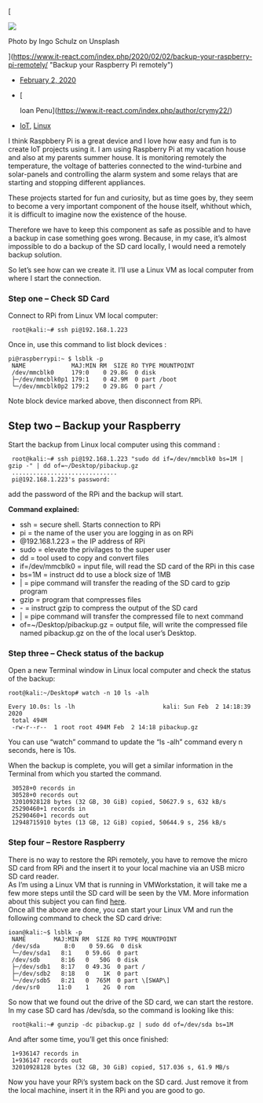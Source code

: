 [

![](https://www.it-react.com/wp-content/uploads/2020/02/ingo-schulz-mwWZTLr9Tcg-unsplash-e1580675497622.jpg)

Photo by Ingo Schulz on Unsplash



](https://www.it-react.com/index.php/2020/02/02/backup-your-raspberry-pi-remotely/ "Backup your Raspberry Pi remotely")

*   [February 2, 2020](https://www.it-react.com/index.php/2020/02/02/)
*   [
    
    Ioan Penu](https://www.it-react.com/index.php/author/crymy22/)
*   [IoT](https://www.it-react.com/index.php/category/iot/), [Linux](https://www.it-react.com/index.php/category/linux/)

I think Raspbbery Pi is a great device and I love how easy and fun is to create IoT projects using it. I am using Raspberry Pi at my vacation house and also at my parents summer house. It is monitoring remotely the temperature, the voltage of batteries connected to the wind-turbine and solar-panels and controlling the alarm system and some relays that are starting and stopping different appliances.

These projects started for fun and curiosity, but as time goes by, they seem to become a very important component of the house itself, whithout which, it is difficult to imagine now the existence of the house.

Therefore we have to keep this component as safe as possible and to have a backup in case something goes wrong. Because, in my case, it’s almost impossible to do a backup of the SD card locally, I would need a remotely backup solution.  
  
So let’s see how can we create it. I’ll use a Linux VM as local computer from where I start the connection.

### **Step one – Check SD Card**

Connect to RPi from Linux VM local computer:
```
 root@kali:~# ssh pi@192.168.1.223  
```
Once in, use this command to list block devices :
```
pi@raspberrypi:~ $ lsblk -p
 NAME             MAJ:MIN RM  SIZE RO TYPE MOUNTPOINT
 /dev/mmcblk0     179:0    0 29.8G  0 disk
 ├─/dev/mmcblk0p1 179:1    0 42.9M  0 part /boot
 └─/dev/mmcblk0p2 179:2    0 29.8G  0 part /
```
Note block device marked above, then disconnect from RPi.

**Step two – Backup your Raspberry**
------------------------------------

Start the backup from Linux local computer using this command :
```
 root@kali:~# ssh pi@192.168.1.223 "sudo dd if=/dev/mmcblk0 bs=1M | gzip -" | dd of=~/Desktop/pibackup.gz
 ..............................
 pi@192.168.1.223's password: 
```
add the password of the RPi and the backup will start.

**Command explained:**

*   ssh = secure shell. Starts connection to RPi
*   pi = the name of the user you are logging in as on RPi
*   @192.168.1.223 = the IP address of RPi
*   sudo = elevate the privilages to the super user
*   dd = tool used to copy and convert files
*   if=/dev/mmcblk0 = input file, will read the SD card of the RPi in this case
*   bs=1M = instruct dd to use a block size of 1MB
*   | = pipe command will transfer the reading of the SD card to gzip program
*   gzip = program that compresses files
*   \- = instruct gzip to compress the output of the SD card
*   | = pipe command will transfer the compressed file to next command
*   of=~/Desktop/pibackup.gz = output file, will write the compressed file named pibackup.gz on the of the local user’s Desktop.

### **Step three – Check status of the backup**

Open a new Terminal window in Linux local computer and check the status of the backup:
```
root@kali:~/Desktop# watch -n 10 ls -alh

Every 10.0s: ls -lh                         kali: Sun Feb  2 14:18:39 2020
 total 494M
 -rw-r--r--  1 root root 494M Feb  2 14:18 pibackup.gz
```
You can use “watch” command to update the “ls -alh” command every n seconds, here is 10s.

When the backup is complete, you will get a similar information in the Terminal from which you started the command.
```
 30528+0 records in                                                                                                                                                                                                
 30528+0 records out                                                                                                                                                                                               
 32010928128 bytes (32 GB, 30 GiB) copied, 50627.9 s, 632 kB/s                                                                                                                                                     
 25290460+1 records in                                                                                                                                                                                             
 25290460+1 records out                                                                                                                                                                                            
 12948715910 bytes (13 GB, 12 GiB) copied, 50644.9 s, 256 kB/s   
```
### **Step four – Restore Raspberry**

There is no way to restore the RPi remotely, you have to remove the micro SD card from RPi and the insert it to your local machine via an USB micro SD card reader.  
As I’m using a Linux VM that is running in VMWorkstation, it will take me a few more steps until the SD card will be seen by the VM. More information about this subject you can find [here](https://www.it-react.com/index.php/2020/02/03/add-sd-card-in-vmworkstation/).  
Once all the above are done, you can start your Linux VM and run the following command to check the SD card drive:
```
ioan@kali:~$ lsblk -p
 NAME        MAJ:MIN RM  SIZE RO TYPE MOUNTPOINT
 /dev/sda       8:0    0 59.6G  0 disk 
 └─/dev/sda1   8:1    0 59.6G  0 part 
 /dev/sdb      8:16   0   50G  0 disk 
 ├─/dev/sdb1   8:17   0 49.3G  0 part /
 ├─/dev/sdb2   8:18   0    1K  0 part 
 └─/dev/sdb5   8:21   0  765M  0 part \[SWAP\]
 /dev/sr0     11:0    1    2G  0 rom  
```
So now that we found out the drive of the SD card, we can start the restore. In my case SD card has /dev/sda, so the command is looking like this:
```
 root@kali:~# gunzip -dc pibackup.gz | sudo dd of=/dev/sda bs=1M
```
And after some time, you’ll get this once finished:
```
 1+936147 records in
 1+936147 records out
 32010928128 bytes (32 GB, 30 GiB) copied, 517.036 s, 61.9 MB/s 
```
Now you have your RPi’s system back on the SD card. Just remove it from the local machine, insert it in the RPi and you are good to go.

 
